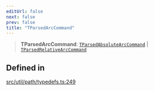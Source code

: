 ```yaml
---
editUrl: false
next: false
prev: false
title: "TParsedArcCommand"
---
```


> **TParsedArcCommand**: [`TParsedAbsoluteArcCommand`](/api/namespaces/util/type-aliases/tparsedabsolutearccommand/) \| [`TParsedRelativeArcCommand`](/api/namespaces/util/type-aliases/tparsedrelativearccommand/)

## Defined in

[src/util/path/typedefs.ts:249](https://github.com/fabricjs/fabric.js/blob/a0b4adf41e0a1fd81824114cedd4c32bfb8cac25/src/util/path/typedefs.ts#L249)
